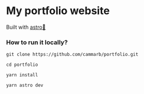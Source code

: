 # My portfolio website

Built with [astro🚀](https://astro.build/)

### How to run it locally?

```git clone https://github.com/cammarb/portfolio.git```

```cd portfolio```

```yarn install```

```yarn astro dev```
